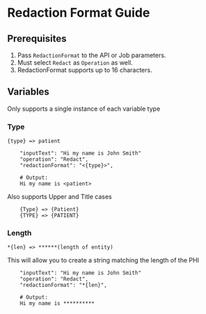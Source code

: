 # Redaction Format Guide

## Prerequisites

1. Pass `RedactionFormat` to the API or Job parameters.
2. Must select `Redact` as `Operation` as well.
3. RedactionFormat supports up to 16 characters.

## Variables

Only supports a single instance of each variable type

### Type

`{type} => patient`

```text
    "inputText": "Hi my name is John Smith"
    "operation": "Redact",
    "redactionFormat": "<{type}>",

    # Output:
    Hi my name is <patient>
```

Also supports Upper and Title cases

```text
    {Type} => {Patient}
    {TYPE} => {PATIENT}
```

### Length

`*{len} => ******(length of entity)`

This will allow you to create a string matching the length of the PHI

```text
    "inputText": "Hi my name is John Smith"
    "operation": "Redact",
    "redactionFormat": "*{len}",

    # Output:
    Hi my name is **********
```
